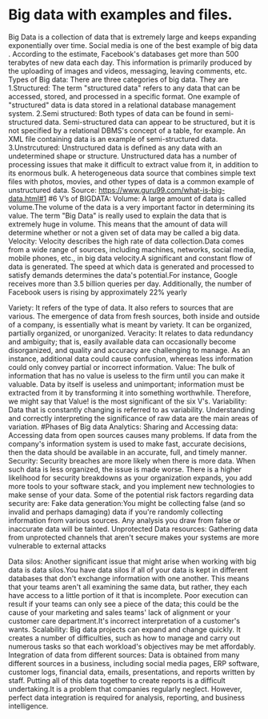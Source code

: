 # Big data with examples and files.
Big Data is a collection of data that is extremely large and keeps expanding exponentially over time.
Social media is one of the best example of big data .  According to the estimate, Facebook's databases get more than 500 terabytes of new data each day. This information is primarily produced by the uploading of images and videos, messaging, leaving comments, etc.
Types of Big data:
There are three categories of big data. They are 
1.Structured:
The term "structured data" refers to any data that can be accessed, stored, and processed in a specific format. One example of "structured" data is data stored in a relational database management system.
2.Semi structured:
Both types of data can be found in semi-structured data. Semi-structured data can appear to be structured, but it is not specified by a relational DBMS's concept of a table, for example. An XML file containing data is an example of semi-structured data.
3.Unstrcutured:
Unstructured data is defined as any data with an undetermined shape or structure. Unstructured data has a number of processing issues that make it difficult to extract value from it, in addition to its enormous bulk. A heterogeneous data source that combines simple text files with photos, movies, and other types of data is a common example of unstructured data.
Source: https://www.guru99.com/what-is-big-data.html#1
#6 V’s of BIGDATA:
Volume:
A large amount of data is called volume.The volume of the data is a very important factor in determining its value. The term "Big Data" is really used to explain the data that is extremely huge in volume. This means that the amount of data will determine whether or not a given set of data may be called a big data.
Velocity:
Velocity describes the high rate of data collection.Data comes from a wide range of sources, including machines, networks, social media, mobile phones, etc., in big data velocity.A significant and constant flow of data is generated. The speed at which data is generated and processed to satisfy demands determines the data's potential.For instance, Google receives more than 3.5 billion queries per day. Additionally, the number of Facebook users is rising by approximately 22% yearly


Variety:
It refers of the type of data. It also refers to sources that are various. The emergence of data from fresh sources, both inside and outside of a company, is essentially what is meant by variety. It can be organized, partially organized, or unorganized.
Veracity:
It relates to data redundancy and ambiguity; that is, easily available data can occasionally become disorganized, and quality and accuracy are challenging to manage.
As an instance, additional data could cause confusion, whereas less information could only convey partial or incorrect information.
Value:
The bulk of information that has no value is useless to the firm until you can make it valuable.
Data by itself is useless and unimportant; information must be extracted from it by transforming it into something worthwhile. Therefore, we might say that Value! is the most significant of the six V's.
Variability:
Data that is constantly changing is referred to as variability.  Understanding and correctly interpreting the significance of raw data are the main areas of variation.
#Phases of Big data Analytics:
Sharing and Accessing data:
Accessing data from open sources causes many problems. If data from the company's information system is  used to make fast, accurate decisions, then the data should be available in an accurate, full, and timely manner.
Security:
Security breaches are more likely when there is more data. When such data is less organized, the issue is made worse. There is a higher likelihood for security breakdowns as your organization expands, you add more tools to your software stack, and you implement new technologies to make sense of your data.
Some of the potential risk factors regarding data security are:
Fake data generation:You might be collecting false (and so invalid and perhaps damaging) data if you're randomly collecting information from various sources. Any analysis you draw from false or inaccurate data will be tainted.
Unprotected Data resources: Gathering data from  unprotected channels that aren't secure makes your systems are more vulnerable to external attacks


Data silos:
Another significant issue that might arise when working with big data is data silos.You have data silos if all of your data is kept in different databases that don't exchange information with one another. This means that your teams aren't all examining the same data, but rather, they each have access to a little portion of it that is incomplete. Poor execution can result if your teams can only see a piece of the data; this could be the cause of your marketing and sales teams' lack of alignment or your customer care department.It's incorrect interpretation of a customer's wants.
Scalability:
Big data projects can expand and change quickly. It creates a number of difficulties, such as how to manage and carry out numerous tasks so that each workload's objectives may be met affordably.
Integration of data from different sources:
Data is obtained from many different sources in a business, including social media pages, ERP software, customer logs, financial data, emails, presentations, and reports written by staff. Putting all of this data together to create reports is a difficult undertaking.It is a problem that companies regularly neglect. However, perfect data integration is required for analysis, reporting, and business intelligence.
